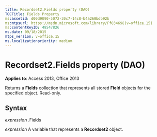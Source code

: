 ```yaml
---
title: Recordset2.Fields property (DAO)
TOCTitle: Fields Property
ms:assetid: d00d9090-5072-30c7-14c8-b4a260bdb92b
ms:mtpsurl: https://msdn.microsoft.com/library/Ff834698(v=office.15)
ms:contentKeyID: 48547826
ms.date: 09/18/2015
mtps_version: v=office.15
ms.localizationpriority: medium
---
```


# Recordset2.Fields property (DAO)


**Applies to**: Access 2013, Office 2013

Returns a **Fields** collection that represents all stored **Field** objects for the specified object. Read-only.

## Syntax

*expression* .Fields

*expression* A variable that represents a **Recordset2** object.

